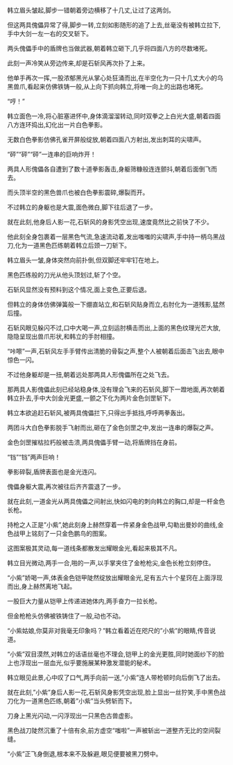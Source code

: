 
韩立眉头皱起,脚步一错朝着旁边横移了十几丈,让过了这两剑。

但这两具傀儡异常了得,脚步一转,立刻如影随形的追了上去,丝毫没有被韩立拉下,手中大剑一左一右的交叉斩下。

两头傀儡手中的盾牌也当做武器,朝着韩立砸下,几乎将四面八方的尽数堵死。

此刻一声冷笑从旁边传来,却是石斩风再次扑了上来。

他单手再次一挥,一股浓郁黑光从掌心处狂涌而出,在半空化为一只十几丈大小的乌黑兽爪,看起来仿佛铁铸一般,从上向下抓向韩立,将唯一向上的出路也堵死。

“哼！”

韩立面色一冷,将心脏塞进怀中,身体滴溜溜转动,同时双拳之上白光大盛,朝着四面八方连环捣出,幻化出一片白色拳影。

无数白色拳影仿佛孔雀开屏般绽放,朝着四面八方射出,发出刺耳的尖啸声。

“砰”“砰”“砰”一连串的巨响炸开！

两具人形傀儡各自遭到了数十道拳影轰击,身躯筛糠般连连颤抖,朝着后面倒飞而去。

而头顶半空的黑色兽爪也被白色拳影震碎,爆裂而开。

不过韩立的身躯也是大震,面色微白,脚下往后退了一步。

就在此刻,他身后人影一花,石斩风的身影凭空出现,速度竟然比之前快了不少。

他此刻全身包裹着一层黑色气流,急速流动着,发出嗤嗤的尖啸声,手中持一柄乌黑战刀,化为一道黑色匹练朝着韩立后颈一刀斩下。

韩立眉头一皱,身体突然向前扑倒,但双脚还牢牢钉在地上。

黑色匹练般的刀光从他头顶划过,斩了个空。

石斩风显然没有预料到这个情况,面上变色,正要后退。

但韩立的身体仿佛弹簧般一下绷直站立,和石斩风贴身而立,右肘化为一道残影,猛然后撞。

石斩风眼见躲闪不过,口中大喝一声,立刻运肘横击而出,上面的黑色纹理光芒大放,隐隐呈现出兽爪形状,和韩立的手肘相撞。

“咔嚓”一声,石斩风左手手臂传出清脆的骨裂之声,整个人被朝着后面击飞出去,眼中惊色一闪。

不过他身躯却是一扭,朝着远处那两具人形傀儡所在之处飞去。

那两具人影傀儡此刻已经站稳身体,没有理会飞来的石斩风,脚下一蹬地面,再次朝着韩立扑去,手中大剑金光更盛,一颤之下化为两片金色剑罡斩下。

韩立本欲追赶石斩风,被两具傀儡拦下,只得出手抵挡,呼呼两拳轰出。

两团斗大白色拳影脱手飞射而出,砸在了金色剑罡之中,发出一连串的爆裂之声。

金色剑罡摧枯拉朽般被击溃,两具傀儡手臂一动,将盾牌挡在身前。

“铛”“铛”两声巨响！

拳影碎裂,盾牌表面也是金光连闪。

傀儡身躯大震,再次被往后齐齐震退了一步。

就在此刻,一道金光从两具傀儡之间射出,快如闪电的刺向韩立的胸口,却是一杆金色长枪。

持枪之人正是”小紫”,她此刻身上赫然穿着一件紧身金色战甲,勾勒出曼妙的曲线,金色战甲上铭刻了一只金色鹏鸟的图案。

这图案极其灵动,每一道线条都散发出耀眼金光,看起来极其不凡。

韩立目光微动,两手一合,啪的一声,以手掌夹住了金枪枪尖,金色长枪立刻停住。

“小紫”娇喝一声,体表金色铠甲陡然绽放出耀眼金光,足有五六十个星窍在上面浮现而出,身上赫然离地飞起。

一股巨大力量从铠甲上传递进她体内,两手奋力一拉长枪。

但金枪枪头仿佛被铁铸住了一般,动也不动。

“小紫姑娘,你莫非对我毫无印象吗？”韩立看着近在咫尺的”小紫”的眼睛,传音说道。

“小紫”双目漠然,对韩立的话语丝毫也不理会,铠甲上的金光更胜,同时她面纱下的脸上也浮现出一层血光,似乎要施展某种激发潜能的秘术。

韩立眼见此景,心中叹了口气,两手向前一送,”小紫”连人带枪顿时向后倒飞了出去。

就在此刻,”小紫”身后人影一花,石斩风身影凭空出现,脸上显出一丝狞笑,手中黑色战刀化为一道黑色匹练,朝着”小紫”当头劈斩而下。

刀身上黑光闪动,一闪浮现出一只黑色古兽虚影。

黑色战刀陡然沉重了十倍有余,前方虚空“嗤啦”一声被斩出一道整齐无比的空间裂缝。

“小紫”正飞身倒退,根本来不及躲避,眼见便要被黑刀劈中。